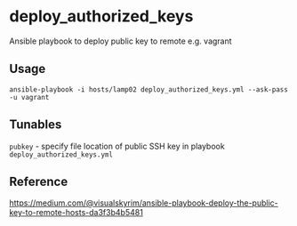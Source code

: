 # deploy_authorized_keys
Ansible playbook to deploy public key to remote e.g. vagrant

## Usage
`ansible-playbook -i hosts/lamp02 deploy_authorized_keys.yml --ask-pass -u vagrant`

## Tunables
`pubkey` - specify file location of public SSH key in playbook `deploy_authorized_keys.yml`

## Reference
https://medium.com/@visualskyrim/ansible-playbook-deploy-the-public-key-to-remote-hosts-da3f3b4b5481
